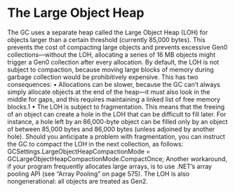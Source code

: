 # The Large Object Heap
The GC uses a separate heap called the Large Object Heap (LOH) for objects larger than a certain threshold (currently 85,000 bytes). This prevents the cost of compacting large objects and prevents excessive Gen0 collections—without the LOH, allocating a series of 16 MB objects might trigger a Gen0 collection after every allocation.
By default, the LOH is not subject to compaction, because moving large blocks of memory during garbage collection would be prohibitively expensive. This has two consequences:
• Allocations can be slower, because the GC can’t always simply allocate objects at the end of the heap—it must also look in the middle for gaps, and this requires maintaining a linked list of free memory blocks.1
• The LOH is subject to fragmentation. This means that the freeing of an object can create a hole in the LOH that can be difficult to fill later. For instance, a hole left by an 86,000-byte object can be filled only by an object of between 85,000 bytes and 86,000 bytes (unless adjoined by another hole).
Should you anticipate a problem with fragmentation, you can instruct the GC to compact the LOH in the next collection, as follows:
    GCSettings.LargeObjectHeapCompactionMode =
      GCLargeObjectHeapCompactionMode.CompactOnce;
Another workaround, if your program frequently allocates large arrays, is to use .NET’s array pooling API (see “Array Pooling” on page 575).
The LOH is also nongenerational: all objects are treated as Gen2.